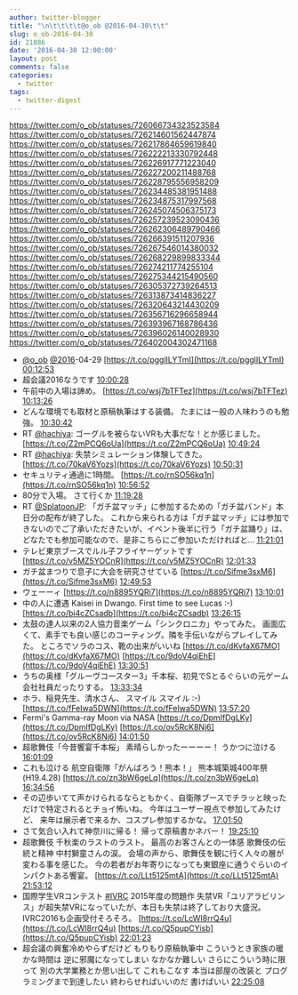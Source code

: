 ```yaml
---
author: twitter-blogger
title: "\n\t\t\t\t@o_ob @2016-04-30\t\t"
slug: o_ob-2016-04-30
id: 21886
date: '2016-04-30 12:00:00'
layout: post
comments: false
categories:
  - twitter
tags:
  - twitter-digest
---
```


https://twitter.com/o_ob/statuses/726066734323523584 https://twitter.com/o_ob/statuses/726214601562447874 https://twitter.com/o_ob/statuses/726217864659619840 https://twitter.com/o_ob/statuses/726222213330792448 https://twitter.com/o_ob/statuses/726226917771223040 https://twitter.com/o_ob/statuses/726227200211488768 https://twitter.com/o_ob/statuses/726228795556958209 https://twitter.com/o_ob/statuses/726234485381951488 https://twitter.com/o_ob/statuses/726234875317997568 https://twitter.com/o_ob/statuses/726245074506375173 https://twitter.com/o_ob/statuses/726257239523090436 https://twitter.com/o_ob/statuses/726262306489790466 https://twitter.com/o_ob/statuses/726266391511207936 https://twitter.com/o_ob/statuses/726267546014380032 https://twitter.com/o_ob/statuses/726268229899833344 https://twitter.com/o_ob/statuses/726274211774255104 https://twitter.com/o_ob/statuses/726275344215490560 https://twitter.com/o_ob/statuses/726305372739264513 https://twitter.com/o_ob/statuses/726313873414836227 https://twitter.com/o_ob/statuses/726320643214430209 https://twitter.com/o_ob/statuses/726356716296658944 https://twitter.com/o_ob/statuses/726393967168786436 https://twitter.com/o_ob/statuses/726396026140028930 https://twitter.com/o_ob/statuses/726402004302471168  

*   [@o_ob](https://twitter.com/o_ob) [@2016](https://twitter.com/2016)-04-29 [https://t.co/pgglILYTmI](https://t.co/pgglILYTmI) [00:12:53](https://twitter.com/o_ob/statuses/726066734323523584)
*   超会議2016なうです [10:00:28](https://twitter.com/o_ob/statuses/726214601562447874)
*   午前中の入場は諦め。 [https://t.co/wsj7bTFTez](https://t.co/wsj7bTFTez) [10:13:26](https://twitter.com/o_ob/statuses/726217864659619840)
*   どんな環境でも取材と原稿執筆はする装備。 たまには一般の人味わうのも勉強。 [10:30:42](https://twitter.com/o_ob/statuses/726222213330792448)
*   RT [@hachiya](https://twitter.com/hachiya): ゴーグルを被らないVRも大事だな！とか感じました。 [https://t.co/Z2mPCQ6oUa](https://t.co/Z2mPCQ6oUa) [10:49:24](https://twitter.com/o_ob/statuses/726226917771223040)
*   RT [@hachiya](https://twitter.com/hachiya): 失禁シミュレーション体験してきた。 [https://t.co/70kaV6Yozs](https://t.co/70kaV6Yozs) [10:50:31](https://twitter.com/o_ob/statuses/726227200211488768)
*   セキュリティ通過に1時間。 [https://t.co/rnSO56kq1n](https://t.co/rnSO56kq1n) [10:56:52](https://twitter.com/o_ob/statuses/726228795556958209)
*   80分で入場。 さて行くか [11:19:28](https://twitter.com/o_ob/statuses/726234485381951488)
*   RT [@SplatoonJP](https://twitter.com/SplatoonJP): 「ガチ盆マッチ」に参加するための「ガチ盆バンド」本日分の配布が終了した。 これから来られる方は「ガチ盆マッチ」には参加できないのでご了承いただきたいが、イベント後半に行う「ガチ盆踊り」は、どなたでも参加可能なので、是非こちらにご参加いただければと… [11:21:01](https://twitter.com/o_ob/statuses/726234875317997568)
*   テレビ東京ブースでルル子フライヤーゲットです [https://t.co/v5MZ5YOCnR](https://t.co/v5MZ5YOCnR) [12:01:33](https://twitter.com/o_ob/statuses/726245074506375173)
*   ガチ盆まつりで息子に大会を研究させている [https://t.co/Sifme3sxM6](https://t.co/Sifme3sxM6) [12:49:53](https://twitter.com/o_ob/statuses/726257239523090436)
*   ウェーーィ [https://t.co/n8895YQRi7](https://t.co/n8895YQRi7) [13:10:01](https://twitter.com/o_ob/statuses/726262306489790466)
*   中の人に遭遇 Kaisei in Dwango. First time to see Lucas :-) [https://t.co/bi4cZCsadb](https://t.co/bi4cZCsadb) [13:26:15](https://twitter.com/o_ob/statuses/726266391511207936)
*   太鼓の達人以来の2人協力音楽ゲーム「シンクロニカ」やってみた。 画面広くて、素手でも良い感じのコーティング。隣を手伝いながらプレイしてみた。 ところでソラのコス、靴の出来がいいね [https://t.co/dKvfaX67MO](https://t.co/dKvfaX67MO) [https://t.co/9doV4qiEhE](https://t.co/9doV4qiEhE) [13:30:51](https://twitter.com/o_ob/statuses/726267546014380032)
*   うちの奥様「グルーヴコースター3」千本桜、初見でSとるぐらいの元ゲーム会社社員だったりする。 [13:33:34](https://twitter.com/o_ob/statuses/726268229899833344)
*   ホラ、稲見先生、清水さん、 スマイル スマイル :-) [https://t.co/fFeIwa5DWN](https://t.co/fFeIwa5DWN) [13:57:20](https://twitter.com/o_ob/statuses/726274211774255104)
*   Fermi's Gamma-ray Moon via NASA [https://t.co/DpmIfDgLKy](https://t.co/DpmIfDgLKy) [https://t.co/ov5RcK8Nj6](https://t.co/ov5RcK8Nj6) [14:01:50](https://twitter.com/o_ob/statuses/726275344215490560)
*   超歌舞伎「今昔饗宴千本桜」 素晴らしかったーーーー！ うかつに泣ける [16:01:09](https://twitter.com/o_ob/statuses/726305372739264513)
*   これも泣ける 航空自衛隊「がんばろう！熊本！」 熊本城築城400年祭(H19.4.28) [https://t.co/zn3bW6geLq](https://t.co/zn3bW6geLq) [16:34:56](https://twitter.com/o_ob/statuses/726313873414836227)
*   その辺歩いてて声かけられるならともかく、自衛隊ブースでチラッと映っただけで特定されるとチョイ怖いね。 今年はユーザー視点で参加してみたけど、 来年は展示者で来るか、コスプレ参加するかな。 [17:01:50](https://twitter.com/o_ob/statuses/726320643214430209)
*   さて気合い入れて神奈川に帰る！ 帰って原稿書かネバー！ [19:25:10](https://twitter.com/o_ob/statuses/726356716296658944)
*   超歌舞伎 千秋楽のラストのラスト。 最高のお客さんとの一体感 歌舞伎の伝統と精神 中村獅童さんの涙。 会場の声から、歌舞伎を観に行く人々の層が変わる事を感じた。 今の若者がお年寄りになっても東銀座に通うぐらいのインパクトある饗宴。 [https://t.co/LLt5125mtA](https://t.co/LLt5125mtA) [21:53:12](https://twitter.com/o_ob/statuses/726393967168786436)
*   国際学生VRコンテスト [#IVRC](https://twitter.com/search?q=%23IVRC&src=hash) 2015年度の問題作 失禁VR「ユリアラビリンス」が超失禁VRになっていたが、本日も失禁は終了しており大盛況。 IVRC2016も企画受付そろそろ。 [https://t.co/LcWI8rrQ4u](https://t.co/LcWI8rrQ4u) [https://t.co/Q5pupCYisb](https://t.co/Q5pupCYisb) [22:01:23](https://twitter.com/o_ob/statuses/726396026140028930)
*   超会議の興奮冷めやらずだけど もりもり原稿執筆中 こういうとき家族の暖かな時間は 逆に邪魔になってしまい なかなか難しい さらにこういう時に限って 別の大学業務とか思い出して これもこなす 本当は部屋の改装と プログラミングまで到達したい 終わらせればいいのだ 書けばいい [22:25:08](https://twitter.com/o_ob/statuses/726402004302471168)